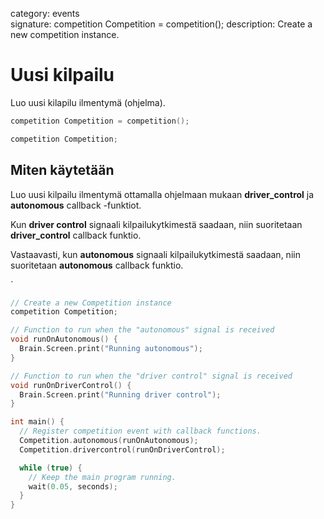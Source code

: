 category: events  
signature: competition Competition = competition();
description: Create a new competition instance.

# Uusi kilpailu

Luo uusi kilapilu ilmentymä (ohjelma).

```cpp
competition Competition = competition();

competition Competition;
```

## Miten käytetään

Luo uusi kilpailu ilmentymä ottamalla ohjelmaan mukaan **driver_control** ja **autonomous** callback -funktiot.

Kun **driver control** signaali kilpailukytkimestä saadaan, niin suoritetaan **driver_control** callback funktio.

Vastaavasti, kun **autonomous** signaali kilpailukytkimestä saadaan, niin suoritetaan **autonomous** callback funktio.

`
```cpp
// Create a new Competition instance
competition Competition;

// Function to run when the "autonomous" signal is received
void runOnAutonomous() {
  Brain.Screen.print("Running autonomous");
}

// Function to run when the "driver control" signal is received
void runOnDriverControl() {
  Brain.Screen.print("Running driver control");
}

int main() {
  // Register competition event with callback functions.
  Competition.autonomous(runOnAutonomous);
  Competition.drivercontrol(runOnDriverControl);

  while (true) {
    // Keep the main program running.
    wait(0.05, seconds);
  }
}
```

<advanced>
</advanced>